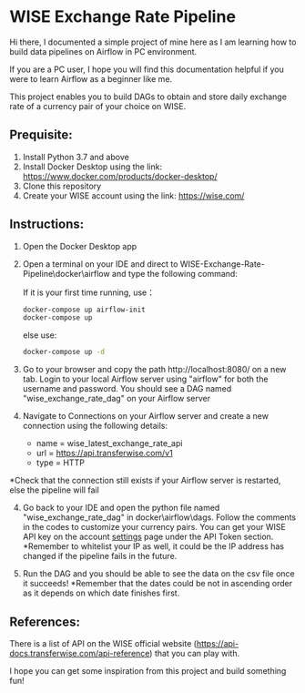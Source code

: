 # WISE Exchange Rate Pipeline

Hi there, I documented a simple project of mine here as I am learning how to build data pipelines on Airflow in PC environment.

If you are a PC user, I hope you will find this documentation helpful if you were to learn Airflow as a beginner like me. 

This project enables you to build DAGs to obtain and store daily exchange rate of a currency pair of your choice on WISE.

## Prequisite:
1. Install Python 3.7 and above
2. Install Docker Desktop using the link: https://www.docker.com/products/docker-desktop/
3. Clone this repository
4. Create your WISE account using the link: https://wise.com/


## Instructions:
1. Open the Docker Desktop app

2. Open a terminal on your IDE and direct to WISE-Exchange-Rate-Pipeline\docker\airflow and type the following command:

    If it is your first time running, use： 
    ```bash
    docker-compose up airflow-init
    docker-compose up
    ```

    else use:
    ```bash
    docker-compose up -d
    ```

2. Go to your browser and copy the path http://localhost:8080/ on a new tab. Login to your local Airflow server using "airflow" for both the username and password. 
You should see a DAG named "wise_exchange_rate_dag" on your Airflow server

3. Navigate to Connections on your Airflow server and create a new connection using the following details:

    * name = wise_latest_exchange_rate_api
    * url  = https://api.transferwise.com/v1
    * type = HTTP

*Check that the connection still exists if your Airflow server is restarted, else the pipeline will fail

4. Go back to your IDE and open the python file named "wise_exchange_rate_dag" in docker\airflow\dags. Follow the comments in the codes to customize your currency pairs. You can get your WISE API key on the account [settings](https://wise.com/settings/) page under the API Token section. 
*Remember to whitelist your IP as well, it could be the IP address has changed if the pipeline fails in the future.

5. Run the DAG and you should be able to see the data on the csv file once it succeeds! 
*Remember that the dates could be not in ascending order as it depends on which date finishes first.

## References:
There is a list of API on the WISE official website (https://api-docs.transferwise.com/api-reference) that you can play with. 

I hope you can get some inspiration from this project and build something fun!


